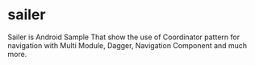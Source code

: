 # sailer
Sailer is Android Sample That show the use of Coordinator pattern for navigation with Multi Module, Dagger, Navigation Component and much more. 
